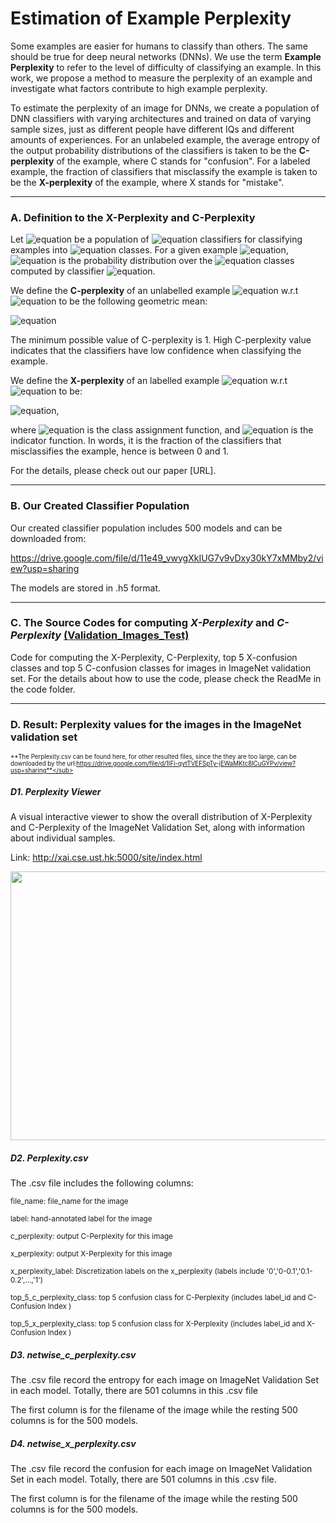 # Estimation of Example Perplexity

Some examples are easier for humans to classify than others. The same should be true for deep neural networks (DNNs). We use the term **Example Perplexity** to refer to the level of difficulty of classifying an example. In this work, we propose a method to measure the perplexity of an example and investigate what factors contribute to high example perplexity.

To estimate the perplexity of an image for DNNs, we create a population of DNN classifiers with varying architectures and trained on data of varying sample sizes, just as different people have different IQs and different amounts of experiences. For an unlabeled example, the average entropy of the output probability distributions of the classifiers is taken to be the **C-perplexity** of the example, where C stands for "confusion". For a labeled example, the fraction of classifiers that misclassify the example is taken to be the **X-perplexity** of the example, where X stands for "mistake".


-----------------------------------------------------------------------------------------------------------------------
### A. Definition to the X-Perplexity and C-Perplexity

Let ![equation](https://latex.codecogs.com/svg.image?\mathit{C})  be a population of ![equation](https://latex.codecogs.com/svg.image?N) classifiers for classifying examples into ![equation](https://latex.codecogs.com/svg.image?M) classes. For a given example ![equation](https://latex.codecogs.com/svg.image?\mathbf{x}), ![equation](https://latex.codecogs.com/svg.image?\small&space;P_i(y|\mathbf{x})) is the probability distribution over the ![equation](https://latex.codecogs.com/svg.image?M) classes computed by classifier ![equation](https://latex.codecogs.com/svg.image?i).  

We define the **C-perplexity**  of an unlabelled example ![equation](https://latex.codecogs.com/svg.image?\mathbf{x}) w.r.t ![equation](https://latex.codecogs.com/svg.image?\mathit{C}) to be the following geometric mean:

![equation](https://latex.codecogs.com/svg.image?\large&space;\Phi_{C}(\mathbf{x})&space;=&space;&space;[\prod_{i=1}^N&space;2^{&space;H(P_i(y|\mathbf{x}))}]^{\frac{1}{N}})
 
The minimum possible value of C-perplexity is 1. High C-perplexity value indicates that the classifiers have low confidence when classifying the example.
 
We define the **X-perplexity** of an labelled example ![equation](https://latex.codecogs.com/svg.image?(\mathbf{x},&space;y)) w.r.t ![equation](https://latex.codecogs.com/svg.image?\mathit{C}) to be:

![equation](https://latex.codecogs.com/svg.image?\large&space;\Phi_{X}(\mathbf{x})&space;=&space;\frac{1}{N}&space;\sum_{i=1}^N&space;\mathbf{1}(C_i(\mathbf{x})&space;\neq&space;y)),

where
![equation](https://latex.codecogs.com/svg.image?\small&space;C_i(\mathbf{x})&space;=&space;\arg&space;\max_{y}&space;P_i(y|\mathbf{x})) is the class assignment function,  and ![equation](https://latex.codecogs.com/svg.image?\mathbf{1}) is the indicator function.  In words, it is the fraction of the classifiers that misclassifies the example, hence is between 0 and 1.

For the details, please check out our paper [URL].

-----------------------------------------------------------------------------------------------------------------------

### B. Our Created Classifier Population

Our created classifier population includes 500 models and can be downloaded from:

https://drive.google.com/file/d/11e49_vwygXkIUG7v9vDxy30kY7xMMby2/view?usp=sharing

The models are stored in .h5 format.

-----------------------------------------------------------------------------------------------------------------------

### C. The Source Codes for computing *X-Perplexity* and *C-Perplexity* [(Validation_Images_Test)](https://github.com/vaynexie/Example-Perplexity/tree/main/Validation_Images_Test)

Code for computing the X-Perplexity, C-Perplexity, top 5 X-confusion classes and top 5 C-confusion classes for images in ImageNet validation set. For the details about how to use the code, please check the ReadMe in the code folder.




-----------------------------------------------------------------------------------------------------------------------
### D. Result: Perplexity values for the images in the ImageNet validation set

<sub><sup>**The Perplexity.csv can be found here, for other resulted files, since the they are too large, can be downloaded by the url:https://drive.google.com/file/d/1IFi-qytTVEFSpTy-jEWaMKtc8lCuGYPv/view?usp=sharing**</sub></sup>

##### D1. Perplexity Viewer 
A visual interactive viewer to show the overall distribution of X-Perplexity and C-Perplexity of the ImageNet Validation Set, along with information about individual samples.

Link: http://xai.cse.ust.hk:5000/site/index.html

<img src="https://user-images.githubusercontent.com/69588181/113534528-72898d80-957d-11eb-8d02-fd0855891d25.png" height="430" width="600">


##### D2. Perplexity.csv

The .csv file includes the following columns:

<sub>file_name: file_name for the image</sub>

<sub>label: hand-annotated label for the image</sub>

<sub>c_perplexity: output C-Perplexity for this image</sub>

<sub>x_perplexity: output X-Perplexity for this image</sub>

<sub>x_perplexity_label: Discretization labels on the x_perplexity (labels include '0','0-0.1','0.1-0.2',...,'1')</sub>

<sub>top_5_c_perplexity_class: top 5 confusion class for C-Perplexity (includes label_id and C-Confusion Index )</sub>

<sub>top_5_x_perplexity_class: top 5 confusion class for X-Perplexity (includes label_id and X-Confusion Index )</sub>


##### D3. netwise_c_perplexity.csv

The .csv file record the entropy for each image on ImageNet Validation Set in each model. Totally, there are 501 columns in this .csv file

The first column is for the filename of the image while the resting 500 columns is for the 500 models.


##### D4. netwise_x_perplexity.csv

The .csv file record the confusion for each image on ImageNet Validation Set in each model. Totally, there are 501 columns in this .csv file.

The first column is for the filename of the image while the resting 500 columns is for the 500 models.
